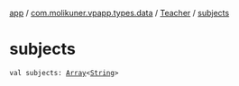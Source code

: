 [app](../../index.md) / [com.molikuner.vpapp.types.data](../index.md) / [Teacher](index.md) / [subjects](./subjects.md)

# subjects

`val subjects: `[`Array`](https://kotlinlang.org/api/latest/jvm/stdlib/kotlin/-array/index.html)`<`[`String`](https://kotlinlang.org/api/latest/jvm/stdlib/kotlin/-string/index.html)`>`